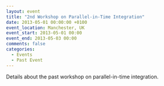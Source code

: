 ```yaml
---
layout: event
title: "2nd Workshop on Parallel-in-Time Integration"
date: 2013-05-01 00:00:00 +0100
event_location: Manchester, UK
event_start: 2013-05-01 00:00
event_end: 2013-05-03 00:00
comments: false
categories:
  - Events
  - Past Event
---
```


Details about the past workshop on parallel-in-time integration.
